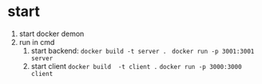 # start
1. start docker demon
2. run in cmd
   1. start backend:
     ` docker build -t server .  `
     ` docker run -p 3001:3001 server `
   2. start client
     ` docker build  -t client . `
     ` docker run -p 3000:3000 client `


